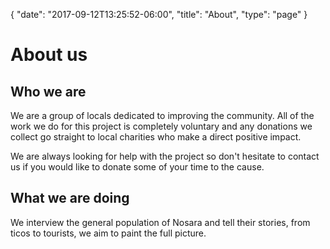 {
  "date": "2017-09-12T13:25:52-06:00",
  "title": "About",
  "type": "page"
}
<h1>About us</h1>
      <h2>Who we are</h2>
      <p>We are a group of locals dedicated to improving the community. All of the work we do for this project is completely voluntary and any donations we collect go straight to local charities who make a direct positive impact.</p>
      <p>We are always looking for help with the project so don&apos;t hesitate to contact us if you would like to donate some of your time to the cause.</p>
      <h2>What we are doing</h2>
      <p>We interview the general population of Nosara and tell their stories, from ticos to tourists, we aim to paint the full picture.</p>